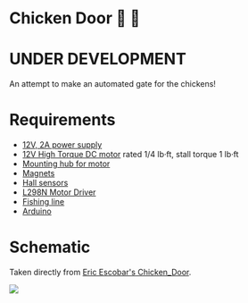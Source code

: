 # Chicken Door &#x1f414;  &#x1f6aa;

# UNDER DEVELOPMENT

An attempt to make an automated gate for the chickens!

# Requirements

- [12V, 2A power supply](https://www.amazon.com/gp/product/B00PJZQDDO/ref=oh_aui_detailpage_o00_s00?ie=UTF8&psc=1)
- [12V High Torque DC motor](https://www.amazon.com/gp/product/B00EDMIH7E/ref=oh_aui_detailpage_o00_s00?ie=UTF8&psc=1) rated 1/4 lb·ft, stall torque 1 lb·ft
- [Mounting hub for motor](https://www.amazon.com/gp/product/B00B887FX8/ref=oh_aui_detailpage_o03_s01?ie=UTF8&psc=1)
- [Magnets](https://www.amazon.com/gp/product/B00NCURY4U/ref=oh_aui_detailpage_o00_s00?ie=UTF8&psc=1)
- [Hall sensors](https://www.amazon.com/gp/product/B00IFD0F7M/ref=oh_aui_detailpage_o00_s02?ie=UTF8&psc=1)
- [L298N Motor Driver](https://www.amazon.com/gp/product/B014KMHSW6/ref=oh_aui_detailpage_o00_s00?ie=UTF8&psc=1)
- [Fishing line](https://www.amazon.com/gp/product/B00LDYMAP0/ref=oh_aui_detailpage_o05_s00?ie=UTF8&psc=1)
- [Arduino](https://www.amazon.com/s/ref=nb_sb_noss_2?url=search-alias%3Daps&field-keywords=arduino)

# Schematic 

Taken directly from [Eric Escobar's Chicken_Door](https://github.com/ericescobar/Chicken_Door).

![](https://raw.githubusercontent.com/schollz/chickencam/master/door/schematics/Electrical_Diagram.jpg)
